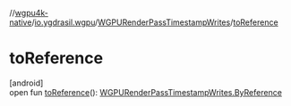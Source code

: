 //[wgpu4k-native](../../../index.md)/[io.ygdrasil.wgpu](../index.md)/[WGPURenderPassTimestampWrites](index.md)/[toReference](to-reference.md)

# toReference

[android]\
open fun [toReference](to-reference.md)(): [WGPURenderPassTimestampWrites.ByReference](../../io.ygdrasil.wgpu.android/-w-g-p-u-render-pass-timestamp-writes/-by-reference/index.md)